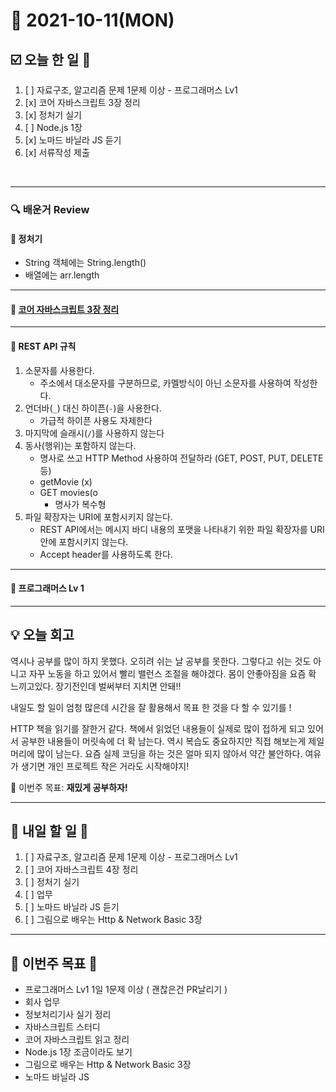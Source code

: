 # 📆 2021-10-11(MON)
## ☑️ 오늘 한 일 📑
1. [ ] 자료구조, 알고리즘 문제 1문제 이상 - 프로그래머스 Lv1
2. [x] 코어 자바스크립트 3장 정리 
3. [x] 정처기 실기 
4. [ ] Node.js 1장 
5. [x] 노마드 바닐라 JS 듣기 
6. [x] 서류작성 제출

<br>

***

### 🔍️ 배운거 Review 
#### 📌️ 정처기
- String 객체에는 String.length()
- 배열에는 arr.length 

***

#### 📌️ [코어 자바스크립트 3장 정리](https://github.com/Kyuwon53/library_books_record/tree/main/Core_JavaScript/Chapter03_This) 

***

#### 📌️ REST API 규칙
1. 소문자를 사용한다.
    - 주소에서 대소문자를 구분하므로, 카멜방식이 아닌 소문자를 사용하여 작성한다.
2. 언더바(`_`) 대신 하이픈(`-`)을 사용한다. 
    - 가급적 하이픈 사용도 자제한다
3. 마지막에 슬래시(`/`)를 사용하지 않는다
4. 동사(행위)는 포함하지 않는다. 
   - 명사로 쓰고 HTTP Method 사용하여 전달하라 (GET, POST, PUT, DELETE 등) 
    - getMovie (x)
    - GET movies(o
        - 명사가 복수형
5. 파일 확장자는 URI에 포함시키지 않는다.
    - REST API에서는 메시지 바디 내용의 포맷을 나타내기 위한 파일 확장자를 URI 안에 포함시키지 않는다. 
    - Accept header를 사용하도록 한다.

***

#### 🌈 프로그래머스 Lv 1 

***

## 💡  오늘  회고 

역시나 공부를 많이 하지 못했다. 오히려 쉬는 날 공부를 못한다. 그렇다고 쉬는 것도 아니고 자꾸 노동을 하고 있어서 빨리 밸런스 조절을 해야겠다. 
몸이 안좋아짐을 요즘 확 느끼고있다. 장기전인데 벌써부터 지치면 안돼!!

내일도 할 일이 엄청 많은데 시간을 잘 활용해서 목표 한 것을 다 할 수 있기를 ! 

HTTP 책을 읽기를 잘한거 같다. 책에서 읽었던 내용들이 실제로 많이 접하게 되고 있어서 공부한 내용들이 머릿속에 더 확 남는다. 
역시 복습도 중요하지만 직접 해보는게 제일 머리에 많이 남는다. 요즘 실제 코딩을 하는 것은 얼마 되지 않아서 약간 불안하다. 
여유가 생기면 개인 프로젝트 작은 거라도 시작해야지! 

🎯 이번주 목표: **재밌게 공부하자!** 

***

## 🎯 내일 할 일 🎯
1. [ ] 자료구조, 알고리즘 문제 1문제 이상 - 프로그래머스 Lv1
2. [ ] 코어 자바스크립트 4장 정리 
3. [ ] 정처기 실기
4. [ ] 업무
5. [ ] 노마드 바닐라 JS 듣기 
6. [ ] 그림으로 배우는 Http & Network Basic 3장

***
## 🏁 이번주 목표 🏁 
- 프로그래머스 Lv1 1일 1문제 이상 ( 괜찮은건 PR날리기 )
- 회사 업무 
- 정보처리기사 실기 정리
- 자바스크립트 스터디 
- 코어 자바스크립트 읽고 정리
- Node.js 1장 조금이라도 보기 
- 그림으로 배우는 Http & Network Basic 3장
- 노마드 바닐라 JS 